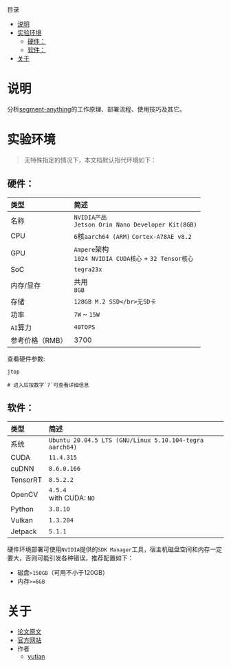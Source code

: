 目录
- [说明](#说明)
- [实验环境](#实验环境)
  - [硬件：](#硬件)
  - [软件：](#软件)
- [关于](#关于)

# 说明
分析[segment-anything](https://segment-anything.com/)的工作原理、部署流程、使用技巧及其它。

# 实验环境

> 无特殊指定的情况下，本文档默认指代环境如下：

## 硬件：

| 类型 | 简述 |
| :-- | :-- |
| 名称 | `NVIDIA产品`</br>`Jetson Orin Nano Developer Kit(8GB)` |
|  CPU | `6`核`aarch64 (ARM)` `Cortex-A78AE v8.2` |
|  GPU | `Ampere`架构</br>`1024 NVIDIA CUDA核心` + `32 Tensor核心` | 
| SoC | `tegra23x` |
| 内存/显存 | 共用</br>`8GB` |
| 存储 | `128GB M.2 SSD</br>无SD卡` |
| 功率 | `7W` ~ `15W` |
| `AI`算力 | `40TOPS` |
| 参考价格（RMB）| 3700 |

查看硬件参数:

```shell
jtop

# 进入后按数字`7`可查看详细信息
```

## 软件：

| 类型 | 简述 |
| :-- | :-- |
| 系统 | `Ubuntu 20.04.5 LTS (GNU/Linux 5.10.104-tegra aarch64)` |
| CUDA | `11.4.315`
| cuDNN | `8.6.0.166` |
| TensorRT | `8.5.2.2` |
| OpenCV | `4.5.4`</br>with CUDA: `NO` |
| Python | `3.8.10`  |
| Vulkan | `1.3.204` |
| Jetpack | `5.1.1`  |

硬件环境部署可使用`NVIDIA`提供的`SDK Manager`工具，宿主机磁盘空间和内存一定要大，否则可能引发各种错误，推荐配置如下：
* 磁盘`>150GB`（可用不小于120GB）
* 内存`>=6GB`


# 关于

* [论文原文](files/related/paper.pdf)
* [官方网站](https://segment-anything.com/)
* 作者
  * [yutian](https://www.aflyingfish.top/)